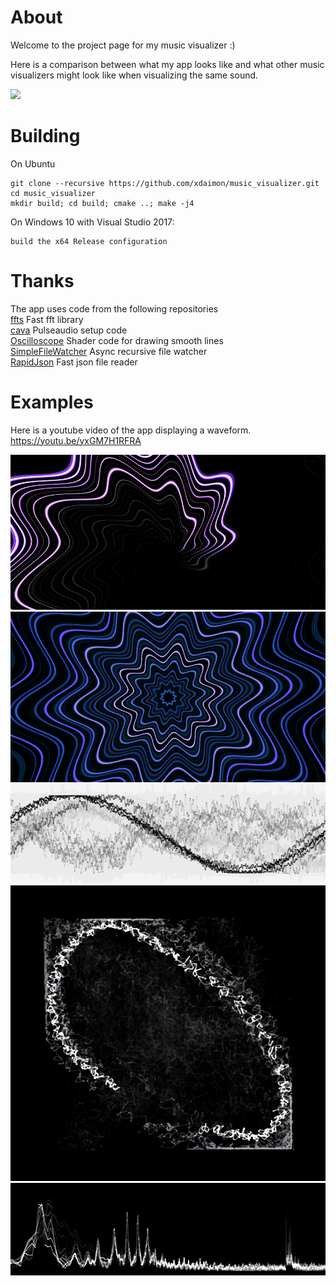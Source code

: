 # About
Welcome to the project page for my music visualizer :)

Here is a comparison between what my app looks like and what other music
visualizers might look like when visualizing the same sound.

![](anim.gif)

# Building

<!--TODO apt install for required libs and headers-->
On Ubuntu
```
git clone --recursive https://github.com/xdaimon/music_visualizer.git
cd music_visualizer
mkdir build; cd build; cmake ..; make -j4
```

On Windows 10 with Visual Studio 2017:
```
build the x64 Release configuration
```

# Thanks

The app uses code from the following repositories<br>
<a href="https://github.com/linkotec/ffts">ffts</a>
	Fast fft library<br>
<a href="https://github.com/karlstav/cava">cava</a>
	Pulseaudio setup code<br>
<a href="https://github.com/kritzikratzi/Oscilloscope">Oscilloscope</a>
	Shader code for drawing smooth lines<br>
<a href="https://github.com/shadowndacorner/SimpleFileWatcher">SimpleFileWatcher</a>
	Async recursive file watcher<br>
<a href="https://github.com/rapidjson/rapidjson">RapidJson</a>
	Fast json file reader<br>

# Examples

Here is a youtube video of the app displaying a waveform.<br>
<a href="https://youtu.be/yxGM7H1RFRA">https://youtu.be/yxGM7H1RFRA</a>

![](example1.png)
![](example2.png)
![](example3.png)
![](example4.png)
![](example5.png)
